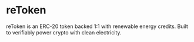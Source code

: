 # reToken
reToken is an ERC-20 token backed 1:1 with renewable energy credits. Built to verifiably power crypto with clean electricity.
